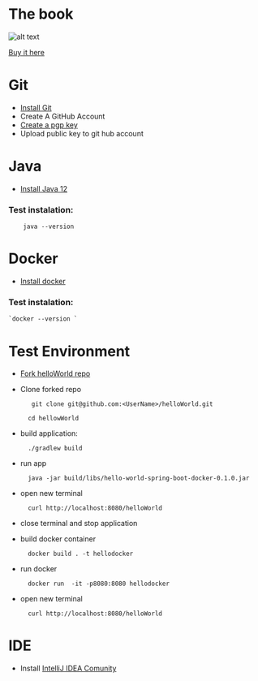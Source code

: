 # The book

![alt text](https://images-na.ssl-images-amazon.com/images/I/51IK1s4J-8L._SX379_BO1,204,203,200_.jpg "Logo Title Text 1")


[Buy it here](https://www.amazon.com/Streaming-Systems-Where-Large-Scale-Processing/dp/1491983876/)



# Git

 - [Install Git](https://git-scm.com/book/en/v2/Getting-Started-Installing-Git)
 - Create A GitHub Account
 - [Create a pgp key](https://help.github.com/en/articles/generating-a-new-gpg-key)
 - Upload public key to git hub account

# Java

- [Install Java 12](https://jdk.java.net/12/)
### Test instalation: 
        java --version

# Docker
- [Install docker](https://docs.docker.com/install/)
### Test instalation:
    `docker --version ` 


# Test Environment
- [Fork helloWorld repo](https://github.com/markConklin/helloWorld)


- Clone forked repo    

         git clone git@github.com:<UserName>/helloWorld.git 

        cd hellowWorld

- build application:

        ./gradlew build               
- run app

        java -jar build/libs/hello-world-spring-boot-docker-0.1.0.jar

- open new terminal 
        
        curl http://localhost:8080/helloWorld

- close terminal and stop application

- build docker container

        docker build . -t hellodocker

- run docker
        
        docker run  -it -p8080:8080 hellodocker

- open new terminal 
        
        curl http://localhost:8080/helloWorld


# IDE

- Install [IntelliJ IDEA Comunity](https://www.jetbrains.com/idea/download/#section=mac)